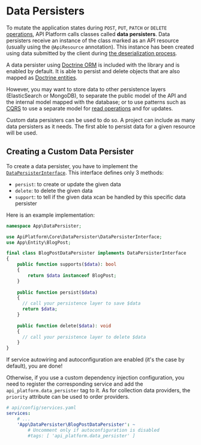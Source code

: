 # Data Persisters

To mutate the application states during `POST`, `PUT`, `PATCH` or `DELETE` [operations](operations.md), API Platform calls
classes called **data persisters**. Data persisters receive an instance of the class marked as an API resource (usually using
the `@ApiResource` annotation). This instance has been created using data submitted by the client during [the deserialization
process](serialization.md).

A data persister using [Doctrine ORM](http://www.doctrine-project.org/projects/orm.html) is included with the library and
is enabled by default. It is able to persist and delete objects that are also mapped as [Doctrine entities](https://www.doctrine-project.org/projects/doctrine-orm/en/2.6/reference/basic-mapping.html).

However, you may want to store data to other persistence layers (ElasticSearch or MongoDB), to separate the public model
of the API and the internal model mapped with the database; or to use patterns such as [CQRS](https://martinfowler.com/bliki/CQRS.html)
to use a separate model for [read operations](data-providers.md) and for updates.

Custom data persisters can be used to do so. A project can include as many data persisters as it needs. The first able to
persist data for a given resource will be used.

## Creating a Custom Data Persister

To create a data persister, you have to implement the [`DataPersisterInterface`](https://github.com/api-platform/core/blob/master/src/DataPersister/DataPersisterInterface.php).
This interface defines only 3 methods:

* `persist`: to create or update the given data
* `delete`: to delete the given data
* `support`: to tell if the given data xcan be handled by this specific data persister

Here is an example implementation:

```php
namespace App\DataPersister;

use ApiPlatform\Core\DataPersister\DataPersisterInterface;
use App\Entity\BlogPost;

final class BlogPostDataPersister implements DataPersisterInterface
{
    public function supports($data): bool
    {
        return $data instanceof BlogPost;
    }
    
    public function persist($data)
    {
      // call your persistence layer to save $data
      return $data;
    }
    
    public function delete($data): void
    {
      // call your persistence layer to delete $data
    }
}
```

If service autowiring and autoconfiguration are enabled (it's the case by default), you are done!

Otherwise, if you use a custom dependency injection configuration, you need to register the corresponding service and add the
`api_platform.data_persister` tag to it. As for collection data providers, the `priority` attribute can be used to order
providers.

```yaml
# api/config/services.yaml
services:
    # ...
    'App\DataPersister\BlogPostDataPersister': ~
        # Uncomment only if autoconfiguration is disabled
        #tags: [ 'api_platform.data_persister' ]
```
